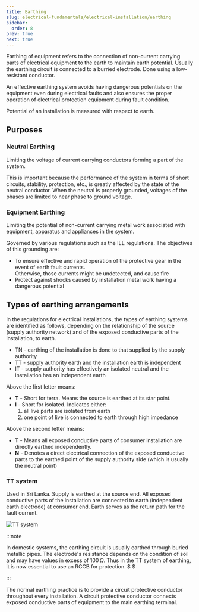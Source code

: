 ```yaml
---
title: Earthing
slug: electrical-fundamentals/electrical-installation/earthing
sidebar:
  order: 8
prev: true
next: true
---
```


Earthing of equipment refers to the connection of non-current carrying parts of
electrical equipment to the earth to maintain earth potential. Usually the
earthing circuit is connected to a burried electrode. Done using a low-resistant
conductor.

An effective earthing system avoids having dangerous potentials on the equipment
even during electrical faults and also ensures the proper operation of
electrical protection equipment during fault condition.

Potential of an installation is measured with respect to earth.

## Purposes

### Neutral Earthing

Limiting the voltage of current carrying conductors forming a part of the
system.

This is important because the performance of the system in terms of short
circuits, stability, protection, etc., is greatly affected by the state of the
neutral conductor. When the neutral is properly grounded, voltages of the phases
are limited to near phase to ground voltage.

### Equipment Earthing

Limiting the potential of non-current carrying metal work associated with
equipment, apparatus and appliances in the system.

Governed by various regulations such as the IEE regulations. The objectives of
this grounding are:

- To ensure effective and rapid operation of the protective gear in the event of
  earth fault currents.  
  Otherwise, those currents might be undetected, and cause fire
- Protect against shocks caused by installation metal work having a dangerous
  potential

## Types of earthing arrangements

In the regulations for electrical installations, the types of earthing systems
are identified as follows, depending on the relationship of the source (supply
authority network) and of the exposed conductive parts of the installation, to
earth.

- TN - earthing of the installation is done to that supplied by the supply
  authority
- TT - supply authority earth and the installation earth is independent
- IT - supply authority has effectively an isolated neutral and the installation
  has an independent earth

Above the first letter means:

- **T** - Short for terra. Means the source is earthed at its star point.
- **I** - Short for isolated. Indicates either:
  1. all live parts are isolated from earth
  2. one point of live is connected to earth through high impedance

Above the second letter means:

- **T** - Means all exposed conductive parts of consumer installation are
  directly earthed independently.
- **N** - Denotes a direct electrical connection of the exposed conductive parts
  to the earthed point of the supply authority side (which is usually the
  neutral point)

### TT system

Used in Sri Lanka. Supply is earthed at the source end. All exposed conductive
parts of the installation are connected to earth (independent earth electrode)
at consumer end. Earth serves as the return path for the fault current.

![TT system](/electrical/tt-system.jpg)

:::note

In domestic systems, the earthing circuit is usually earthed through buried
metallic pipes. The electrode's resistance depends on the condition of soil and
may have values in excess of $100\,\Omega$. Thus in the TT system of earthing,
it is now essential to use an RCCB for protection. $ $

:::

The normal earthing practice is to provide a circuit protective conductor
throughout every installation. A circuit protective conductor connects exposed
conductive parts of equipment to the main earthing terminal.
